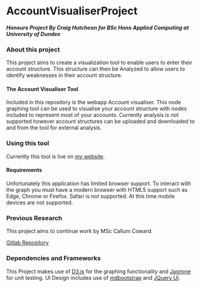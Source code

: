# AccountVisualiserProject
***Honours Project By Craig Hutcheon for BSc Hons Applied Computing at University of Dundee***

###  About this project
This project aims to create a visualization tool to enable users to enter their account structure. This structure can then be Analyzed to allow users to identify weaknesses in their account structure.

#### The Account Visualiser Tool
Included in this repository is the webapp Account visualiser. This node graphing tool can be used to visualise your account structure with nodes included to represent most of your accounts. Currently analysis is not supported however account structures can be uploaded and downloaded to and from the tool for external analysis.

### Using this tool
Currently this tool is live on [my website](https://www.craig-hutcheon.uk/account_visualiser/).

#### Requirements
Unfortunately this application has limited browser support. To interact with the graph you must have a modern browser with HTML5 support such as Edge, Chrome or Firefox. Safari is not supported. At this time mobile devices are not supported.

### Previous Research
This project aims to continue work by MSc Callum Coward.

[Gitlab Repository](https://gitlab.com/cjcoward-msc-project/account_visualiser)

### Dependencies and Frameworks
This Project makes use of [D3.js](https://d3js.org/) for the graphing functionality and [Jasmine](https://jasmine.github.io/) for unit testing.
UI Design includes use of [mdbootstrap](https://mdbootstrap.com/) and [JQuery UI](https://jqueryui.com/).
